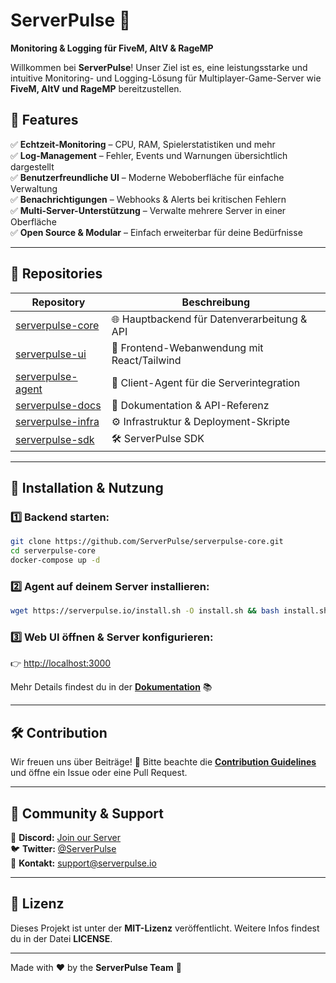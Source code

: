 # ServerPulse 🚀  
**Monitoring & Logging für FiveM, AltV & RageMP**  

Willkommen bei **ServerPulse**! Unser Ziel ist es, eine leistungsstarke und intuitive Monitoring- und Logging-Lösung für Multiplayer-Game-Server wie **FiveM, AltV und RageMP** bereitzustellen.  

## 🌟 Features  
✅ **Echtzeit-Monitoring** – CPU, RAM, Spielerstatistiken und mehr  
✅ **Log-Management** – Fehler, Events und Warnungen übersichtlich dargestellt  
✅ **Benutzerfreundliche UI** – Moderne Weboberfläche für einfache Verwaltung  
✅ **Benachrichtigungen** – Webhooks & Alerts bei kritischen Fehlern  
✅ **Multi-Server-Unterstützung** – Verwalte mehrere Server in einer Oberfläche  
✅ **Open Source & Modular** – Einfach erweiterbar für deine Bedürfnisse  

---

## 📂 Repositories  
| Repository | Beschreibung |
|------------|-------------|
| [serverpulse-core](https://github.com/ServerPulse/serverpulse-core) | 🌐 Hauptbackend für Datenverarbeitung & API |
| [serverpulse-ui](https://github.com/ServerPulse/serverpulse-ui) | 🎨 Frontend-Webanwendung mit React/Tailwind |
| [serverpulse-agent](https://github.com/ServerPulse/serverpulse-agent) | 🔌 Client-Agent für die Serverintegration |
| [serverpulse-docs](https://github.com/ServerPulse/serverpulse-docs) | 📖 Dokumentation & API-Referenz |
| [serverpulse-infra](https://github.com/ServerPulse/serverpulse-infra) | ⚙️ Infrastruktur & Deployment-Skripte |
| [serverpulse-sdk](https://github.com/ServerPulse/serverpulse-sdk) | 🛠️ ServerPulse SDK |

---

## 🚀 Installation & Nutzung  

### 1️⃣ Backend starten:  
```sh
git clone https://github.com/ServerPulse/serverpulse-core.git  
cd serverpulse-core  
docker-compose up -d  
```

### 2️⃣ Agent auf deinem Server installieren:  
```sh
wget https://serverpulse.io/install.sh -O install.sh && bash install.sh  
```

### 3️⃣ Web UI öffnen & Server konfigurieren:  
👉 [http://localhost:3000](http://localhost:3000)  

Mehr Details findest du in der **[Dokumentation](https://github.com/ServerPulse/serverpulse-docs)** 📚  

---

## 🛠️ Contribution  
Wir freuen uns über Beiträge! 🎉 Bitte beachte die **[Contribution Guidelines](https://github.com/ServerPulse/serverpulse-core/CONTRIBUTING.md)** und öffne ein Issue oder eine Pull Request.  

---

## 📢 Community & Support  
💬 **Discord:** [Join our Server](https://discord.gg/yourserver)  
🐦 **Twitter:** [@ServerPulse](https://twitter.com/ServerPulse)  
📧 **Kontakt:** support@serverpulse.io  

---

## 📜 Lizenz  
Dieses Projekt ist unter der **MIT-Lizenz** veröffentlicht. Weitere Infos findest du in der Datei **LICENSE**.  

---  

Made with ❤️ by the **ServerPulse Team** 🚀  
